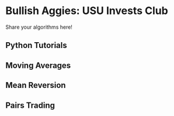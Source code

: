 # Bullish Aggies: USU Invests Club
Share your algorithms here!

## Python Tutorials

## Moving Averages

## Mean Reversion

## Pairs Trading

